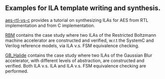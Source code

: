 ## Examples for ILA template writing and synthesis.

[aes-rtl-vs-c](https://github.com/Bo-Yuan-Huang/ILA/tree/master/examples/aes-rtl-vs-c) 
provides a tutorial on synthesizing ILAs for AES from RTL implementation and from C 
implementation.

[RBM](https://github.com/Bo-Yuan-Huang/ILA/tree/master/examples/RBM) contains the case study where two ILAs of the Restricted Boltzmann machine accelerator are constructed and verified, w.r.t the SystemC and Verilog reference models, via ILA v.s. FSM equivalence checking.

[GB_Halide](https://github.com/Bo-Yuan-Huang/ILA/tree/master/examples/GB_Halide) contains the case study where two ILAs of the Gaussian Blur accelerator, with different levels of abstraction, are constructed and verified. Both ILA v.s. ILA and ILA v.s. FSM equivalence checking are performed.
